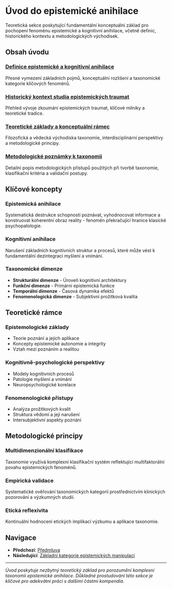 # Úvod do epistemické anihilace

Teoretická sekce poskytující fundamentální konceptuální základ pro pochopení fenoménu epistemické a kognitivní anihilace, včetně definic, historického kontextu a metodologických východisek.

## Obsah úvodu

### [Definice epistemické a kognitivní anihilace](definice.md)
Přesné vymezení základních pojmů, konceptuální rozlišení a taxonomické kategorie klíčových fenoménů.

### [Historický kontext studia epistemických traumat](historicky-kontext.md)
Přehled vývoje zkoumání epistemických traumat, klíčové milníky a teoretické tradice.

### [Teoretické základy a konceptuální rámec](teoreticke-zaklady.md)
Filozofická a vědecká východiska taxonomie, interdisciplinární perspektivy a metodologické principy.

### [Metodologické poznámky k taxonomii](metodologicke-poznamky.md)
Detailní popis metodologických přístupů použitých při tvorbě taxonomie, klasifikační kritéria a validační postupy.

## Klíčové koncepty

### Epistemická anihilace
Systematická destrukce schopnosti poznávat, vyhodnocovat informace a konstruovat koherentní obraz reality - fenomén překračující hranice klasické psychopatologie.

### Kognitivní anihilace
Narušení základních kognitivních struktur a procesů, které může vést k fundamentální dezintegraci myšlení a vnímání.

### Taxonomické dimenze
- **Strukturální dimenze** - Úroveň kognitivní architektury
- **Funkční dimenze** - Primární epistemická funkce
- **Temporální dimenze** - Časová dynamika efektů
- **Fenomenologická dimenze** - Subjektivní prožitková kvalita

## Teoretické rámce

### Epistemologické základy
- Teorie poznání a jejich aplikace
- Koncepty epistemické autonomie a integrity
- Vztah mezi poznáním a realitou

### Kognitivně-psychologické perspektivy
- Modely kognitivních procesů
- Patologie myšlení a vnímání
- Neuropsychologické korelace

### Fenomenologické přístupy
- Analýza prožitkových kvalit
- Struktura vědomí a její narušení
- Intersubjektivní aspekty poznání

## Metodologické principy

### Multidimenzionální klasifikace
Taxonomie využívá komplexní klasifikační systém reflektující multifaktorální povahu epistemických fenoménů.

### Empirická validace
Systematické ověřování taxonomických kategorií prostřednictvím klinických pozorování a výzkumných studií.

### Etická reflexivita
Kontinuální hodnocení etických implikací výzkumu a aplikace taxonomie.

## Navigace

- **Předchozí**: [Předmluva](../01-predmluva/)
- **Následující**: [Základní kategorie epistemických manipulací](../03-zakladni-kategorie/)

---

*Úvod poskytuje nezbytný teoretický základ pro porozumění komplexní taxonomii epistemické anihilace. Důkladné prostudování této sekce je klíčové pro adekvátní práci s dalšími částmi kompendia.*